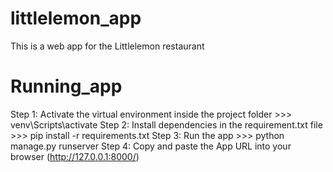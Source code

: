 # littlelemon_app
This is a web app for the Littlelemon restaurant
# Running_app
Step 1: Activate the virtual environment inside the project folder
        >>> venv\Scripts\activate
Step 2: Install dependencies in the requirement.txt file
        >>> pip install -r requirements.txt
Step 3: Run the app 
        >>> python manage.py runserver
Step 4: Copy and paste the App URL into your browser (http://127.0.0.1:8000/)
